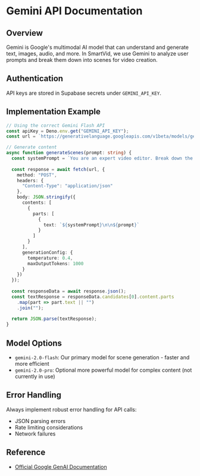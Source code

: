 
# Gemini API Documentation

## Overview
Gemini is Google's multimodal AI model that can understand and generate text, images, audio, and more. In SmartVid, we use Gemini to analyze user prompts and break them down into scenes for video creation.

## Authentication
API keys are stored in Supabase secrets under `GEMINI_API_KEY`.

## Implementation Example

```typescript
// Using the correct Gemini Flash API
const apiKey = Deno.env.get("GEMINI_API_KEY");
const url = `https://generativelanguage.googleapis.com/v1beta/models/gemini-2.0-flash:generateContent?key=${apiKey}`;

// Generate content
async function generateScenes(prompt: string) {
  const systemPrompt = `You are an expert video editor. Break down the following prompt into scenes...`;
  
  const response = await fetch(url, {
    method: "POST",
    headers: {
      "Content-Type": "application/json"
    },
    body: JSON.stringify({
      contents: [
        {
          parts: [
            {
              text: `${systemPrompt}\n\n${prompt}`
            }
          ]
        }
      ],
      generationConfig: {
        temperature: 0.4,
        maxOutputTokens: 1000
      }
    })
  });
  
  const responseData = await response.json();
  const textResponse = responseData.candidates[0].content.parts
    .map(part => part.text || "")
    .join("");
  
  return JSON.parse(textResponse);
}
```

## Model Options
- `gemini-2.0-flash`: Our primary model for scene generation - faster and more efficient
- `gemini-2.0-pro`: Optional more powerful model for complex content (not currently in use)

## Error Handling
Always implement robust error handling for API calls:
- JSON parsing errors
- Rate limiting considerations
- Network failures

## Reference
- [Official Google GenAI Documentation](https://ai.google.dev/docs)
